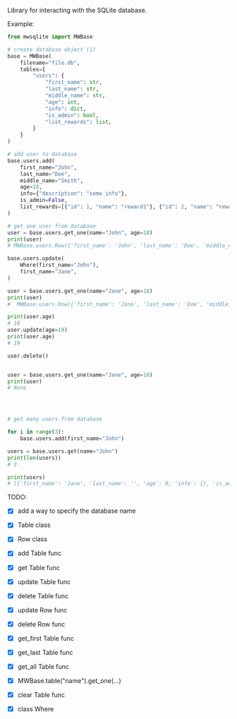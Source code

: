 Library for interacting with the SQLite database.

Example:

```python
from mwsqlite import MWBase

# create database object (1)
base = MWBase(
    filename="file.db",
    tables={
        "users": {
            "first_name": str,
            "last_name": str,
            "middle_name": str,
            "age": int,
            "info": dict,
            "is_admin": bool,
            "list_rewards": list,
        }
    }
)

# add user to database
base.users.add(
    first_name="John",
    last_name="Doe",
    middle_name="Smith",
    age=18,
    info={"description": "some info"},
    is_admin=False,
    list_rewards=[{"id": 1, "name": "reward1"}, {"id": 2, "name": "reward2"}],
)

# get one user from database
user = base.users.get_one(name="John", age=18)
print(user)
# MWBase.users.Row({'first_name': 'John', 'last_name': 'Doe', 'middle_name': 'Smith', 'age': 18, 'info': {'description': 'some info'}, 'is_admin': False, 'list_rewards': [{'id': 1, 'name': 'reward1'}, {'id': 2, 'name': 'reward2'}]})

base.users.update(
    Where(first_name="John"),
    first_name="Jane",
)

user = base.users.get_one(name="Jane", age=18)
print(user)
#  MWBase.users.Row({'first_name': 'Jane', 'last_name': 'Doe', 'middle_name': 'Smith', 'age': 18, 'info': {'description': 'some info'}, 'is_admin': False, 'list_rewards': [{'id': 1, 'name': 'reward1'}, {'id': 2, 'name': 'reward2'}]})

print(user.age)
# 18
user.update(age=19)
print(user.age)
# 19

user.delete()


user = base.users.get_one(name="Jane", age=18)
print(user)
# None




# get many users from database

for i in range(3):
    base.users.add(first_name="John")

users = base.users.get(name="John")
print(len(users))
# 3

print(users)
# [{'first_name': 'Jane', 'last_name': '', 'age': 0, 'info': {}, 'is_admin': False, 'list_rewards': []}, ...]

```

TODO:
- [x] add a way to specify the database name
- [x] Table class
- [x] Row class
- [x] add Table func
- [x] get Table func
- [x] update Table func
- [x] delete Table func
- [x] update Row func
- [x] delete Row func
- [x] get_first Table func
- [x] get_last Table func
- [x] get_all Table func
- [x] MWBase.table("name").get_one(...)
- [x] clear Table func
- [x] class Where


